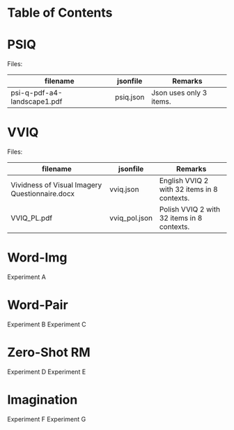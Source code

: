 # Table of Contents

# PSIQ
Files: 

|filename|jsonfile|Remarks|
|--------|--------|-------|
|psi-q-pdf-a4-landscape1.pdf|psiq.json|Json uses only 3 items.| 


# VVIQ
Files:


|filename|jsonfile|Remarks| 
|--------|--------|-------|
|Vividness of Visual Imagery Questionnaire.docx|vviq.json|English VVIQ 2 with 32 items in 8 contexts.|
|VVIQ_PL.pdf|vviq_pol.json|Polish VVIQ 2 with 32 items in 8 contexts.|


# Word-Img
Experiment A

# Word-Pair
Experiment B
Experiment C

# Zero-Shot RM
Experiment D
Experiment E

# Imagination
Experiment F
Experiment G











